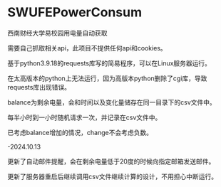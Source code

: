 # SWUFEPowerConsum
西南财经大学易校园用电量自动获取

需要自己抓取相关api，此项目不提供任何api和cookies。

基于python3.9.18的requests库写的简易程序，可以在Linux服务器运行。

在太高版本的python上无法运行，因为高版本python删除了cgi库，导致requests库出现错误。

balance为剩余电量，会和时间以及变化量储存在同一目录下的csv文件中。

每半小时到一小时随机请求一次，并记录在csv文件中。

已考虑balance增加的情况，change不会考虑负数。

-2024.10.13

更新了自动邮件提醒，会在剩余电量低于20度的时候向指定邮箱发送邮件。

更新了服务器重启后继续调用csv文件继续计算的设计，不用担心中断运行。
